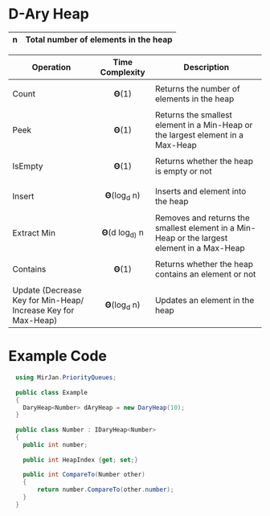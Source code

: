 # D-Ary Heap

| n | Total number of elements in the heap |
| ------------- | ------------- |

| Operation  | Time Complexity | Description |
| ------------- | ------------- | ------------ |
| Count     | <p align='center'>**Θ**(1)</p> | Returns the number of elements in the heap |
| Peek    | <p align='center'>**Θ**(1)</p> | Returns the smallest element in a Min-Heap or the largest element in a Max-Heap |
| IsEmpty     | <p align='center'>**Θ**(1)</p> | Returns whether the heap is empty or not |
| Insert  | <p align='center'>**Θ**(log<sub>d</sub> n)</p>  | Inserts and element into the heap |
| Extract Min  | <p align='center'>**Θ**(d log<sub>d)</sub> n</p> | Removes and returns the smallest element in a Min-Heap or the largest element in a Max-Heap |
| Contains     | <p align='center'>**Θ**(1)</p> | Returns whether the heap contains an element or not |
| Update (Decrease Key for Min-Heap/ Increase Key for Max-Heap) | <p align='center'>**Θ**(log<sub>d</sub> n)</p> | Updates an element in the heap |

# Example Code
```cs
  using MirJan.PriorityQueues;
  
  public class Example
  {
    DaryHeap<Number> dAryHeap = new DaryHeap(10);
  }
  
  public class Number : IDaryHeap<Number>
  {
    public int number; 
    
    public int HeapIndex {get; set;}
    
    public int CompareTo(Number other)
    {
        return number.CompareTo(other.number);
    }
  }
  ```
